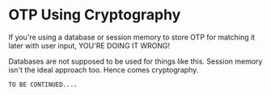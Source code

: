 # OTP Using Cryptography

If you're using a database or session memory to store OTP for matching it later with user input, YOU'RE DOING IT WRONG!

Databases are not supposed to be used for things like this. Session memory isn't the ideal approach too. Hence comes cryptography.

```TO BE CONTINUED....```